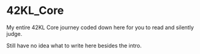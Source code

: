 # 42KL_Core
My entire 42KL Core journey coded down here for you to read and silently judge.

Still have no idea what to write here besides the intro.

